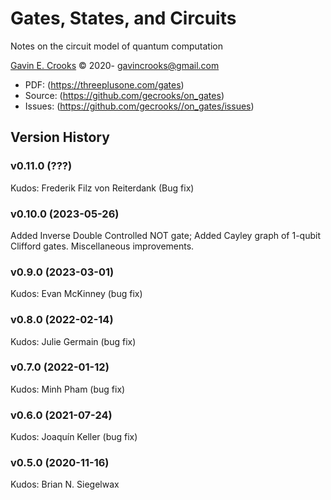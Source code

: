 # Gates, States, and Circuits

Notes on the circuit model of quantum computation

[Gavin E. Crooks](https://threeplusone.com) © 2020-
gavincrooks@gmail.com

* PDF: (https://threeplusone.com/gates)
* Source: (https://github.com/gecrooks/on_gates)
* Issues: (https://github.com/gecrooks//on_gates/issues)





## Version History


### v0.11.0 (???)

Kudos: Frederik Filz von Reiterdank (Bug fix)

### v0.10.0 (2023-05-26)
Added Inverse Double Controlled NOT gate; Added Cayley graph of 1-qubit Clifford gates. Miscellaneous improvements.

### v0.9.0 (2023-03-01)

Kudos: Evan McKinney (bug fix)

### v0.8.0 (2022-02-14)

Kudos: Julie Germain (bug fix)


### v0.7.0 (2022-01-12)

Kudos: Minh Pham (bug fix)


### v0.6.0 (2021-07-24)

Kudos: Joaquín Keller (bug fix)


### v0.5.0 (2020-11-16)

Kudos: Brian N. Siegelwax




